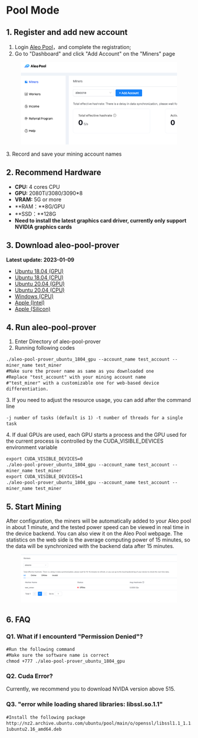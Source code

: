 # Pool Mode

## 1. Register and add new account

1. Login [Aleo Pool](https://aleopool.xyz)，and complete the registration;
2. Go to "Dashboard" and click "Add Account" on the "Miners" page

<figure><img src="../../.gitbook/assets/image (2).png" alt=""><figcaption></figcaption></figure>

&#x20;3\. Record and save your mining account names

## **2. Recommend Hardware**

* **CPU:** 4 cores CPU
* **GPU:** 2080Ti/3080/3090\*8
* **VRAM:** 5G or more
* **RAM：**8G/GPU
* **SSD：**128G
* **Need to install the latest graphics card driver, currently only support NVIDIA graphics cards**

## **3. Download aleo-pool-prover**

**Latest update: 2023-01-09**

* [Ubuntu 18.04 (GPU) ](https://nd-valid-data-bintest1.oss-cn-hangzhou.aliyuncs.com/aleo/aleo-pool-prover\_ubuntu\_1804\_gpu)
* [Ubuntu 18.04 (CPU)](https://github.com/aleo-pool/prover/releases/download/v1.1.0/aleo-pool-prover\_ubuntu\_1804\_cpu)
* [Ubuntu 20.04 (GPU)](https://nd-valid-data-bintest1.oss-cn-hangzhou.aliyuncs.com/aleo/aleo-pool-prover\_ubuntu\_2004\_gpu)
* [Ubuntu 20.04 (CPU)](https://github.com/aleo-pool/prover/releases/download/v1.1.0/aleo-pool-prover\_ubuntu\_2004\_cpu)
* [Windows (CPU)](https://github.com/aleo-pool/prover/releases/download/v1.1.0/aleo-pool-prover\_cpu\_windows.exe)
* [Apple (Intel)](https://github.com/aleo-pool/prover/releases/download/v1.1.0/aleo-pool-prover\_cpu\_x86\_64-apple-darwin)
* [Apple (Silicon)](https://github.com/aleo-pool/prover/releases/download/v1.1.0/aleo-pool-prover\_cpu\_aarch64-apple-darwin)

## 4. Run aleo-pool-prover

1. Enter Directory of aleo-pool-prover&#x20;
2. Running following codes

```
./aleo-pool-prover_ubuntu_1804_gpu --account_name test_account --miner_name test_miner
#Make sure the prover name as same as you downloaded one
#Replace "test_account" with your mining account name
#"test_miner" with a customizable one for web-based device differentiation.
```

3\. If you need to adjust the resource usage, you can add after the command line

```
-j number of tasks (default is 1) -t number of threads for a single task
```

4\. If dual GPUs are used, each GPU starts a process and the GPU used for the current process is controlled by the CUDA\_VISIBLE\_DEVICES environment variable

```
export CUDA_VISIBLE_DEVICES=0
./aleo-pool-prover_ubuntu_1804_gpu --account_name test_account --miner_name test_miner
export CUDA_VISIBLE_DEVICES=1
./aleo-pool-prover_ubuntu_1804_gpu --account_name test_account --miner_name test_miner
```

## 5. Start Mining

After configuration, the miners will be automatically added to your Aleo pool in about 1 minute, and the tested power speed can be viewed in real time in the device backend. You can also view it on the Aleo Pool webpage. The statistics on the web side is the average computing power of 15 minutes, so the data will be synchronized with the backend data after 15 minutes.

<figure><img src="../../.gitbook/assets/image.png" alt=""><figcaption></figcaption></figure>

## 6. FAQ

### Q1. What if I encounterd "Permission Denied"?

```
#Run the following command
#Make sure the software name is correct
chmod +777 ./aleo-pool-prover_ubuntu_1804_gpu
```

### Q2. Cuda Error?

Currently, we recommend you to download NVIDA version above 515.

### Q3. "error while loading shared libraries: libssl.so.1.1"

```
#Install the following package
http://nz2.archive.ubuntu.com/ubuntu/pool/main/o/openssl/libssl1.1_1.1.1f-1ubuntu2.16_amd64.deb
```
